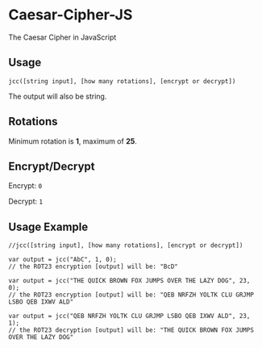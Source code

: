 # Caesar-Cipher-JS
The Caesar Cipher in JavaScript

## Usage
`jcc([string input], [how many rotations], [encrypt or decrypt])`

The output will also be string.

## Rotations
Minimum rotation is **1**, maximum of **25**.

## Encrypt/Decrypt
Encrypt: `0`

Decrypt: `1`

## Usage Example
```
//jcc([string input], [how many rotations], [encrypt or decrypt])
```
```
var output = jcc("AbC", 1, 0);
// the ROT23 encryption [output] will be: "BcD"
```
```
var output = jcc("THE QUICK BROWN FOX JUMPS OVER THE LAZY DOG", 23, 0);
// the ROT23 encryption [output] will be: "QEB NRFZH YOLTK CLU GRJMP LSBO QEB IXWV ALD"
```
```
var output = jcc("QEB NRFZH YOLTK CLU GRJMP LSBO QEB IXWV ALD", 23, 1);
// the ROT23 decryption [output] will be: "THE QUICK BROWN FOX JUMPS OVER THE LAZY DOG"
```
